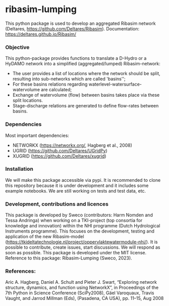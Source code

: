 # ribasim-lumping

This python package is used to develop an aggregated Ribasim network (Deltares, https://github.com/Deltares/Ribasim). Documentation: https://deltares.github.io/Ribasim/

### Objective
This python-package provides functions to translate a D-Hydro or a HyDAMO network into a simplified (aggregated/lumped) Ribasim-network: 
- The user provides a list of locations where the network should be split, resulting into sub-networks which are called 'basins'';
- For these basins relations regarding waterlevel-watersurface-watervolume are calculated;
- Exchange of watervolume (flow) between basins takes place via these split locations. 
- Stage-discharge relations are generated to define flow-rates between basins.

### Dependencies
Most important dependencies:
- NETWORKX (https://networkx.org/, Hagberg et al., 2008)
- UGRID (https://github.com/Deltares/UGridPy)
- XUGRID (https://github.com/Deltares/xugrid)

### Installation
We will make this package accessible via pypi. It is recommended to clone this repository because it is under development and it includes some example notebooks. We are still working on tests and test data, etc.

### Development, contributions and licences
This package is developed by Sweco (contributors: Harm Nomden and Tessa Andringa) when working on a TKI-project (top consortia for knowledge and innovation) within the NHI programme (Dutch Hydrological Instruments programme). This focuses on the development, testing and application of the new Ribasim-model (https://tkideltatechnologie.nl/project/oppervlaktewatermodule-nhi/). 
It is possible to contribute, create issues, start discussions. We will respond as soon as possible.
This package is developed under the MIT license. Reference to this package: Ribasim-Lumping (Sweco, 2023).

### References:
Aric A. Hagberg, Daniel A. Schult and Pieter J. Swart, “Exploring network structure, dynamics, and function using NetworkX”, in Proceedings of the 7th Python in Science Conference (SciPy2008), Gäel Varoquaux, Travis Vaught, and Jarrod Millman (Eds), (Pasadena, CA USA), pp. 11–15, Aug 2008
